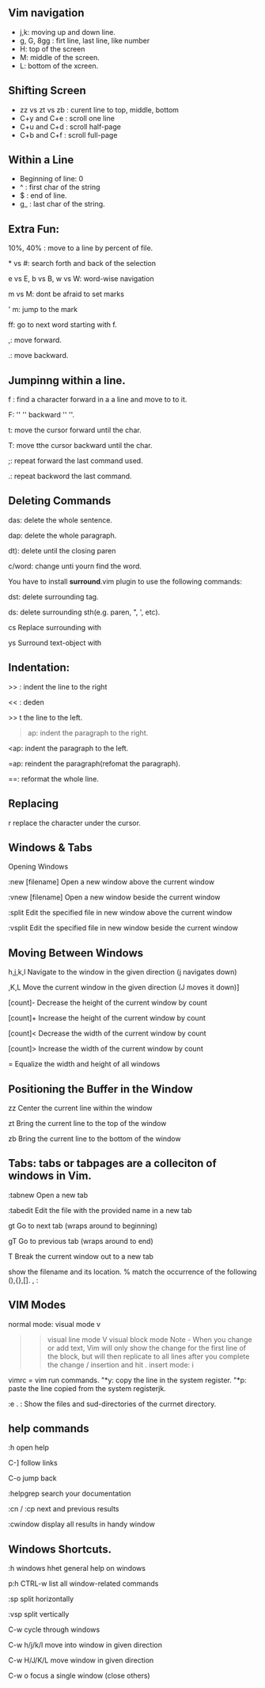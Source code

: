 ## Vim navigation

* j,k: moving up and down line.
* g, G, 8gg : firt line, last line, like number 
* H: top of the screen
* M: middle of the screen.
* L: bottom of the xcreen.

## Shifting Screen 
* zz vs zt vs zb : curent line to top, middle, bottom
* C+y and C+e : scroll one line 
* C+u and C+d : scroll half-page
* C+b and C+f :  scroll full-page

## Within a Line
* Beginning of line: 0 
* ^ : first char of the string
* $ : end of line.
* g_ : last char of the string.
  
## Extra Fun:

10%, 40% : move to a line by percent of file.

\* vs #: search forth and back of the selection 

e vs E, b vs B, w vs W: word-wise navigation

m vs M: dont be afraid to set marks

\' m: jump to the mark

ff: go to next word starting with f.

,: move forward.

.: move backward.

## Jumpinng within a line.

f<char> : find a character forward in a a line and move to to it.

F<char>: '' '' backward '' ''. 

t<char>: move the cursor forward until the char.

T<char>: move tthe cursor backward until the char. 

;: repeat forward the last command used. 

.: repeat backword the last command.



## Deleting Commands

das: delete the whole sentence.

dap: delete the whole paragraph.

dt): delete until the closing paren

c/word: change unti yourn find the word. 

You have to install **surround**.vim plugin to use the following commands:

dst: delete surrounding tag. 

ds<sth>: delete surrounding sth(e.g. paren, ", ', etc).

cs<char><newchar>	Replace surrounding <character> with <new character>

ys<txt-obj><char>	Surround text-object with <character>

## Indentation:

\>> : indent the line to the right

<< : deden

\>> t the line to the left.

>ap: indent the paragraph to the right.

<ap: indent the paragraph to the left.

=ap: reindent the paragraph(refomat the paragraph).

==: reformat the whole line.

## Replacing

r<char> replace the character under the cursor. 


## **Windows & Tabs**

Opening Windows

:new [filename]	        Open a new window above the current window

:vnew [filename]	Open a new window beside the current window

:split <filename>	Edit the specified file in new window above the current window

:vsplit <filename>	Edit the specified file in new window beside the current window

## Moving Between Windows

<C-w>h,j,k,l	Navigate to the window in the given direction (<C-w>j navigates down)

,K,L	Move the current window in the given direction (<C-w>J moves it down)]

[count]<C-w>-	Decrease the height of the current window by count

[count]<C-w>+	Increase the height of the current window by count

[count]<C-w><	Decrease the width of the current window by count

[count]<C-w>>	Increase the width of the current window by count

<C-w>=   	Equalize the width and height of all windows

## Positioning the Buffer in the Window

zz	Center the current line within the window

zt	Bring the current line to the top of the window

zb	Bring the current line to the bottom of the window

## Tabs: tabs or tabpages are a colleciton of windows in Vim. 

:tabnew	                Open a new tab

:tabedit <filename>	Edit the file with the provided name in a new tab

gt	                Go to next tab (wraps around to beginning)

gT                Go to previous tab (wraps around to end)

<C-w>T	                Break the current window out to a new tab


<C-G> show the filename and its location.
% match the occurrence of the following (),{},[].
<C-I>, <C-O>:  

## VIM Modes
normal mode: <ESC> 
visual mode v
>> visual line mode  V
>> visual block mode  <C-v> 
Note - When you change or add text, Vim will only show the change for the first line of the block, but will then replicate to all lines after you complete the change / insertion and hit <esc>.
insert mode: i

vimrc = vim run commands.
"*y: copy the line in the system register.
"*p: paste the line copied from the system registerjk.

:e . : Show the files and sud-directories of the currnet directory.


## help commands
:h open help

C-] follow links

C-o jump back

:helpgrep search your documentation

:cn / :cp next and previous results

:cwindow display all results in handy window

## Windows Shortcuts.
:h windows hhet general help on windows

p:h CTRL-w list all window-related commands

:sp split horizontally

:vsp split vertically

C-w cycle through windows

C-w h/j/k/l move into window in given direction

C-w H/J/K/L move window in given direction

C-w o focus a single window (close others)



